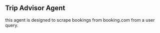 ## Trip Advisor Agent

this agent is designed to scrape bookings from booking.com from a user query.
